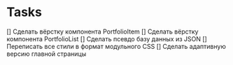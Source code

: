 # Tasks
[] Сделать вёрстку компонента PortfolioItem
[] Сделать вёрстку компонента PortfolioList
[] Сделать псевдо базу данных из JSON
[] Переписать все стили в формат модульного CSS
[] Сделать адаптивную версию главной страницы